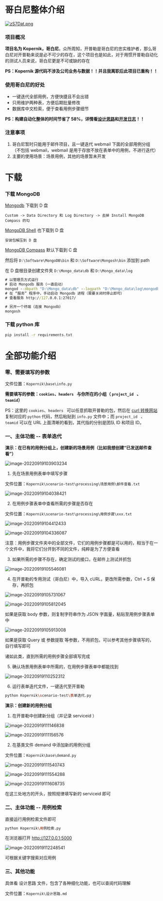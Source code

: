 # 哥白尼整体介绍

[![zS7Dat.png](https://s1.ax1x.com/2022/11/09/zS7Dat.png)](https://imgse.com/i/zS7Dat)

### 项目概况

**项目名为 Kopernik，哥白尼**。众所周知，开普勒是哥白尼的忠实维护者，那么哥白尼对开普勒来说是必不可少的存在，这个项目也是如此，对于用惯开普勒自动化的测试人员来说，哥白尼更是不可或缺的存在

**PS：Kopernik 源代码不涉及公司业务与数据！！并且我离职后此项目已重构！！**

### 使用哥白尼的好处
- 一键迭代全部用例，方便快捷且不会出错
- 只用维护两种表，方便后期批量修改
- 数据库中文检索，便于查看用例步骤细节

**PS：构建自动化整体的时间节省了 58%，详情看[设计思路](https://github.com/CourserLi/Kopernik/blob/main/%E8%AE%BE%E8%AE%A1%E6%80%9D%E8%B7%AF.md)和[开发日志](https://github.com/CourserLi/Kopernik/blob/main/%E5%BC%80%E5%8F%91%E6%97%A5%E5%BF%97.md)！！**

### 注意事项
1. 哥白尼暂时只能用于邮件项目，且一键迭代 webmail 下面的全部用例分组（不包括 webmail，webmail 是用于存放不放在表单中的用例，不进行迭代）
2. 主要的使用场景：场景用例，其他的场景暂未开发

# 下载

### 下载 MongoDB

[Mongodb](https://www.mongodb.com/try/download/community) 下载到 D 盘

`Custom -> Data Directory 和 Log Directory -> 去掉 Install MongoDB Compass 的勾`

[MongoDB Shell](https://www.mongodb.com/try/download/shell) 也下载到 D 盘

`安装包解压到 D 盘`

[MongoDB Compass](https://www.mongodb.com/try/download/compass) 默认下载到 C 盘

然后将 `D:\Software\MongoDB\bin` 和 `D:\Software\Mongosh\bin` 添加到 path

在 D 盘根目录创建文件夹 `D:\Mongo_data\db` 和 `D:\Mongo_data\log`

```cmd
# 以管理员方式运行
# 启动 Mongodb 服务（一直启动）
mongod --dbpath "D:\Mongo_data\db" --logpath "D:\Mongo_data\log\mongodb.log" --serviceName "mongodb" --serviceDisplayName "mongodb" --install
# 在 “服务” 程序中，手动启动 Mongodb 进程（需要关闭时停止即可）
# 查看服务 http://127.0.0.1:27017/
```
```cmd
# 另开一个终端（连接 Mongodb）
mongosh
```

### 下载 python 库

```cmd
pip install -r requirements.txt
```

# 全部功能介绍

### 零、需要填写的参数

文件位置：`Kopernik\base\info.py`

**需要填写的参数：`cookies`、`headers ` 与你所在的小组（ `project_id ` 、`teamid`）**

PS：这里的 `cookies`、`headers ` 可以任意抓取开普勒的包，然后在 [curl 转换网站](https://curlconverter.com/) 复制对应的 `python` 代码，然后粘贴到 `info.py` 文件中；而 `project_id ` 、`teamid` 可以在 URL 上面清晰的看到，其代指的分别是团队 ID 和项目 ID。

### 一、主体功能 -- 表单迭代

**演示：在已有的用例分组上，创建新的场景用例（比如我想创建“已发送邮件查看”）**

![image-20220919103903234](.\assets\R1.png)

1. 先在场景用例表单中填写步骤

文件位置：`Kopernik\scenario-test\processing\场景用例\邮件查看.txt`

![image-20220919104038421](.\assets\R2.png)

2. 在用例步骤表单中查看所需的步骤是否存在

文件位置：`Kopernik\scenario-test\processing\用例步骤\xxx.txt`

![image-20220919104412433](.\assets\R3.png)

![image-20220919104336087](.\assets\R4.png)

注意：用例步骤文件夹中的全部文件，它们的用例步骤都是可以用的，相当于在一个文件中，我将它们分开到不同的文件，纯粹是为了方便查看

3. 如果所需的步骤不存在，确定测试的接口，在邮件上测试并抓包

![image-20220919105546081](.\assets\R5.png)

4. 在开普勒的专用测试（哥白尼）中，导入 cURL，更改所需参数，Ctrl + S 保存，再抓包

![image-20220919105731067](.\assets\R6.png)

![image-20220919105812045](.\assets\R7.png)

如果是获取 body 参数，则复制字符串作为 JSON 字面量，粘贴至用例步骤表单中

![image-20220919105913008](.\assets\R8.png)

如果是获取 Query 或 参数提取 等参数，不用抓包，可以参考其他步骤填写的，自行填写即可

诸如此类，直到所需的用例步骤全部填写完成

5. 确认场景用例表单中所需的，在用例步骤表单中都能找到

![image-20220919110252312](.\assets\R9.png)

6. 运行表单迭代文件，一键迭代至开普勒

```bash
python Kopernik\scenario-test\表单迭代.py
```

**演示：创建新的用例分组**

1. 在开普勒中创建新分组（并记录 serviceid ）

![image-20220919111146838](.\assets\R10.png)

![image-20220919111156576](.\assets\R11.png)

2. 在基类文件 demand 中添加新的用例分组

文件位置：`Kopernik\base\demand.py`

![image-20220919111540743](.\assets\R12.png)

![image-20220919111554288](.\assets\R13.png)

![image-20220919111608735](.\assets\R14.png)

在这三处地方的开头，按照规律填写新的 serviceid 即可

### 二、主体功能 -- 用例检索

直接运行用例检索文件即可

```bash
python Kopernik\用例检索.py
```

在浏览器打开 http://127.0.0.1:5000

![image-20220919112248541](.\assets\R15.png)

可根据关键字搜索对应用例

### 三、其他功能

具体看 设计思路 文件，包含了各种细化功能，也可以查阅代码理解

文件位置：`Kopernik\设计思路.md`